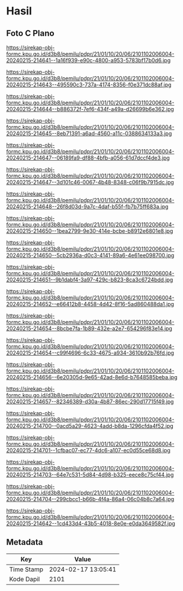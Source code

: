 # Hasil

## Foto C Plano

https://sirekap-obj-formc.kpu.go.id/d3b8/pemilu/pdpr/21/01/10/20/06/2101102006004-20240215-214641--1a16f939-e90c-4800-a953-5783bf17b0d6.jpg

https://sirekap-obj-formc.kpu.go.id/d3b8/pemilu/pdpr/21/01/10/20/06/2101102006004-20240215-214643--495590c3-737a-4174-8356-f0e371dc88af.jpg

https://sirekap-obj-formc.kpu.go.id/d3b8/pemilu/pdpr/21/01/10/20/06/2101102006004-20240215-214644--b886372f-7ef6-434f-a49a-d26699b6e362.jpg

https://sirekap-obj-formc.kpu.go.id/d3b8/pemilu/pdpr/21/01/10/20/06/2101102006004-20240215-214645--8eb71391-a6ad-4560-a11c-0388634133a3.jpg

https://sirekap-obj-formc.kpu.go.id/d3b8/pemilu/pdpr/21/01/10/20/06/2101102006004-20240215-214647--06189fa9-df88-4bfb-a056-61d7dccf4de3.jpg

https://sirekap-obj-formc.kpu.go.id/d3b8/pemilu/pdpr/21/01/10/20/06/2101102006004-20240215-214647--3d101c46-0067-4b48-8348-c06f9b7915dc.jpg

https://sirekap-obj-formc.kpu.go.id/d3b8/pemilu/pdpr/21/01/10/20/06/2101102006004-20240215-214648--26f8d03d-9a7c-4daf-b55f-fb7b75ff683a.jpg

https://sirekap-obj-formc.kpu.go.id/d3b8/pemilu/pdpr/21/01/10/20/06/2101102006004-20240215-214650--1bea2799-9e30-414e-bcbe-b8912e6801e8.jpg

https://sirekap-obj-formc.kpu.go.id/d3b8/pemilu/pdpr/21/01/10/20/06/2101102006004-20240215-214650--5cb2936a-d0c3-4141-89a6-4e61ee098700.jpg

https://sirekap-obj-formc.kpu.go.id/d3b8/pemilu/pdpr/21/01/10/20/06/2101102006004-20240215-214651--9b1dabf4-3a97-429c-b823-8ca3c6724bdd.jpg

https://sirekap-obj-formc.kpu.go.id/d3b8/pemilu/pdpr/21/01/10/20/06/2101102006004-20240215-214652--e66412b8-4458-4d42-8f16-5ad860488da1.jpg

https://sirekap-obj-formc.kpu.go.id/d3b8/pemilu/pdpr/21/01/10/20/06/2101102006004-20240215-214654--8bcbe7fa-1b89-432e-a2e7-654296f83e14.jpg

https://sirekap-obj-formc.kpu.go.id/d3b8/pemilu/pdpr/21/01/10/20/06/2101102006004-20240215-214654--c99f4696-6c33-4675-a934-3610b92b76fd.jpg

https://sirekap-obj-formc.kpu.go.id/d3b8/pemilu/pdpr/21/01/10/20/06/2101102006004-20240215-214656--6e20305d-9e65-42ad-8e6d-b7648585beba.jpg

https://sirekap-obj-formc.kpu.go.id/d3b8/pemilu/pdpr/21/01/10/20/06/2101102006004-20240215-214657--82346389-d30a-4b87-86ec-290d17715f49.jpg

https://sirekap-obj-formc.kpu.go.id/d3b8/pemilu/pdpr/21/01/10/20/06/2101102006004-20240215-214700--0acd5a29-4623-4add-b8da-1296cfda4f52.jpg

https://sirekap-obj-formc.kpu.go.id/d3b8/pemilu/pdpr/21/01/10/20/06/2101102006004-20240215-214701--1cfbac07-ec77-4dc6-a107-ec0d55ce68d8.jpg

https://sirekap-obj-formc.kpu.go.id/d3b8/pemilu/pdpr/21/01/10/20/06/2101102006004-20240215-214703--64e7c531-5d84-4d98-b325-eece8c75cf44.jpg

https://sirekap-obj-formc.kpu.go.id/d3b8/pemilu/pdpr/21/01/10/20/06/2101102006004-20240215-214704--299cbcc1-b66b-4f4a-86a4-06c04b8c7a64.jpg

https://sirekap-obj-formc.kpu.go.id/d3b8/pemilu/pdpr/21/01/10/20/06/2101102006004-20240215-214642--1cd433d4-43b5-4018-8e0e-e0da3649582f.jpg


## Metadata

| Key        | Value               |
| ---------- | ------------------- |
| Time Stamp | 2024-02-17 13:05:41 |
| Kode Dapil | 2101                |



